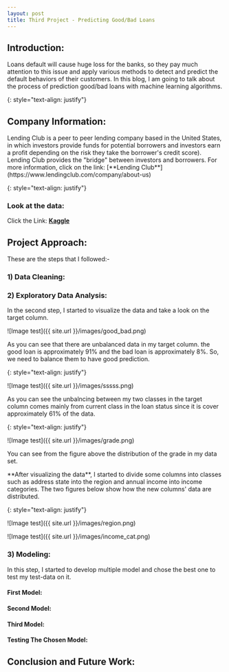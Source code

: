```yaml
---
layout: post
title: Third Project - Predicting Good/Bad Loans
---
```

## Introduction: 
<p>Loans default will cause huge loss for the banks, so they pay much attention to this issue and apply various methods to detect and predict the default behaviors of their customers. In this blog, I am going to talk about the process of prediction good/bad loans with machine learning algorithms.</p>{: style="text-align: justify"}


## Company Information:
<p>Lending Club is a peer to peer lending company based in the United States, in which investors provide funds for potential borrowers and investors earn a profit depending on the risk they take the borrower's credit score). Lending Club provides the "bridge" between investors and borrowers. For more information, click on the link: [**Lending Club**](https://www.lendingclub.com/company/about-us)</p>{: style="text-align: justify"}

### Look at the data:
Click the Link: [**Kaggle**](https://www.kaggle.com/wendykan/lending-club-loan-data)


## Project Approach:

These are the steps that I followed:-

### 1) Data Cleaning:



### 2) Exploratory Data Analysis:

In the second step, I started to visualize the data and take a look on the target column. 

![Image test]({{ site.url }}/images/good_bad.png)

<p>As you can see that there are unbalanced data in my target column. the good loan is approximately 91% and the bad loan is approximately 8%. So, we need to balance them to have good prediction.</p>{: style="text-align: justify"}

![Image test]({{ site.url }}/images/sssss.png)

<p>As you can see the unbalncing between my two classes in the target column comes mainly from current class in the loan status since it is cover approximately 61% of the data.</p>{: style="text-align: justify"}

![Image test]({{ site.url }}/images/grade.png)

You can see from the figure above the distribution of the grade in my data set.


<p>**After visualizing the data**, I started to divide some columns into classes such as address state into the region and annual income into income categories. The two figures below show how the new columns' data are distributed.</p>{: style="text-align: justify"}

![Image test]({{ site.url }}/images/region.png)

![Image test]({{ site.url }}/images/income_cat.png)


### 3) Modeling:

In this step, I started to develop multiple model and chose the best one to test my test-data on it. 



#### First Model:


#### Second Model:

#### Third Model:

#### Testing The Chosen Model:


## Conclusion and Future Work:







